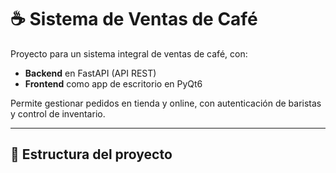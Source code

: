 # ☕ Sistema de Ventas de Café

Proyecto para un sistema integral de ventas de café, con:
- **Backend** en FastAPI (API REST)
- **Frontend** como app de escritorio en PyQt6

Permite gestionar pedidos en tienda y online, con autenticación de baristas y control de inventario.

---

## 📁 Estructura del proyecto

